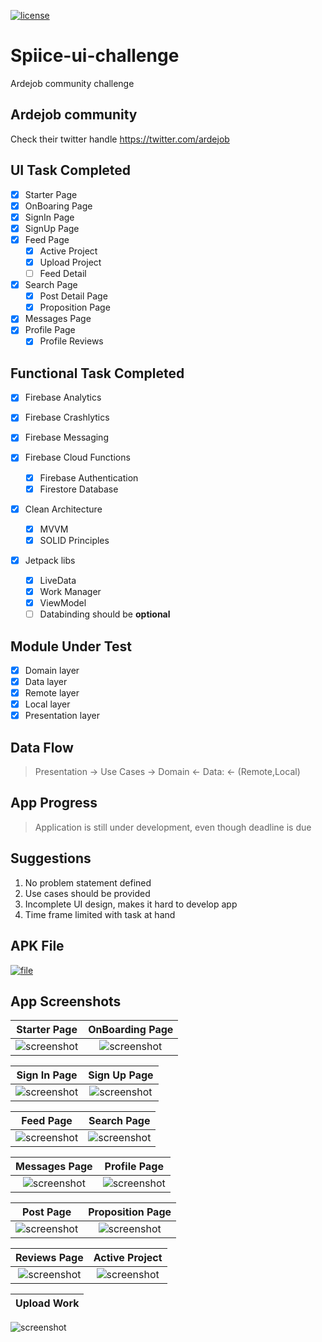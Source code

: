 [![license](https://img.shields.io/github/license/DAVFoundation/captain-n3m0.svg?style=flat-square)](./LICENSE)

# Spiice-ui-challenge

Ardejob community challenge

## Ardejob community

Check their twitter handle https://twitter.com/ardejob

## UI Task Completed

- [x] Starter Page
- [x] OnBoaring Page
- [x] SignIn Page
- [x] SignUp Page
- [x] Feed Page
  - [x] Active Project
  - [x] Upload Project
  - [ ] Feed Detail
- [x] Search Page
  - [x] Post Detail Page
  - [x] Proposition Page
- [x] Messages Page
- [x] Profile Page
  - [x] Profile Reviews

## Functional Task Completed

- [x] Firebase Analytics
- [x] Firebase Crashlytics
- [x] Firebase Messaging

- [x] Firebase Cloud Functions

  - [x] Firebase Authentication
  - [x] Firestore Database

- [x] Clean Architecture

  - [x] MVVM
  - [x] SOLID Principles

- [x] Jetpack libs
  - [x] LiveData
  - [x] Work Manager
  - [x] ViewModel
  - [ ] Databinding should be **optional**

## Module Under Test

- [x] Domain layer
- [x] Data layer
- [x] Remote layer
- [x] Local layer
- [x] Presentation layer

## Data Flow

> Presentation -> Use Cases -> Domain <- Data: <- (Remote,Local)

## App Progress

> Application is still under development, even though deadline is due

## Suggestions

1. No problem statement defined
1. Use cases should be provided
1. Incomplete UI design, makes it hard to develop app
1. Time frame limited with task at hand

## APK File

[![file](./images/ic_launcher_round.png)](https://github.com/Bik-Krlvn/Spiice-ui-challenge/raw/develop/apk/spiice.apk "download spiice apk")

## App Screenshots

|            Starter Page             |           OnBoarding Page            |
| :---------------------------------: | :----------------------------------: |
| ![screenshot](./images/starter.jpg) | ![screenshot](./images/on_board.jpg) |

|            Sign In Page             |            Sign Up Page             |
| :---------------------------------: | :---------------------------------: |
| ![screenshot](./images/sign_in.jpg) | ![screenshot](./images/sign_up.jpg) |

|            Feed Page             |            Search Page             |
| :------------------------------: | :--------------------------------: |
| ![screenshot](./images/feed.jpg) | ![screenshot](./images/search.jpg) |

|            Messages Page             |            Profile Page             |
| :----------------------------------: | :---------------------------------: |
| ![screenshot](./images/messages.jpg) | ![screenshot](./images/profile.jpg) |

|            Post Page             |            Proposition Page             |
| :------------------------------: | :-------------------------------------: |
| ![screenshot](./images/post.jpg) | ![screenshot](./images/proposition.jpg) |

|            Reviews Page             |               Active Project               |
| :---------------------------------: | :----------------------------------------: |
| ![screenshot](./images/reviews.jpg) | ![screenshot](./images/active_project.jpg) |

| Upload Work |
| :---------: |


![screenshot](./images/upload_work.jpg)
